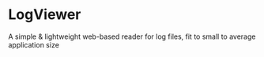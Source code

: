 # LogViewer
A simple &amp; lightweight web-based reader for log files, fit to small to average application size
